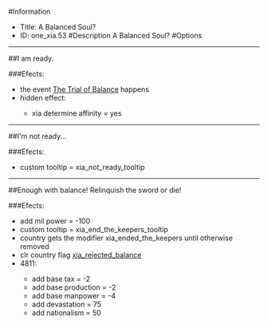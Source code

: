 #Information
 - Title: A Balanced Soul?
 - ID: one_xia.53
#Description
A Balanced Soul?
#Options

___
##I am ready.

###Efects:<ul><li>the event [The Trial of Balance](../events/the_trial_of_balance.md) happens</li><li>hidden effect:</li><ul><li>xia determine affinity = yes</li></ul></ul>

___
##I'm not ready...

###Efects:<ul><li>custom tooltip = xia_not_ready_tooltip</li></ul>

___
##Enough with balance! Relinquish the sword or die!

###Efects:<ul><li>add mil power = -100</li><li>custom tooltip = xia_end_the_keepers_tooltip</li><li>country gets the modifier xia_ended_the_keepers until otherwise removed</li><li>clr country flag [xia_rejected_balance](../flags/xia_rejected_balance.md)</li><li>4811:</li><ul><li>add base tax = -2</li><li>add base production = -2</li><li>add base manpower = -4</li><li>add devastation = 75</li><li>add nationalism = 50</li></ul></ul>
